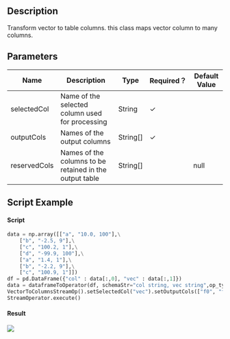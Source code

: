 ## Description
Transform vector to table columns. this class maps vector column to many columns.

## Parameters
| Name | Description | Type | Required？ | Default Value |
| --- | --- | --- | --- | --- |
| selectedCol | Name of the selected column used for processing | String | ✓ |  |
| outputCols | Names of the output columns | String[] | ✓ |  |
| reservedCols | Names of the columns to be retained in the output table | String[] |  | null |


## Script Example

#### Script

```python
data = np.array([["a", "10.0, 100"],\
    ["b", "-2.5, 9"],\
    ["c", "100.2, 1"],\
    ["d", "-99.9, 100"],\
    ["a", "1.4, 1"],\
    ["b", "-2.2, 9"],\
    ["c", "100.9, 1"]])
df = pd.DataFrame({"col" : data[:,0], "vec" : data[:,1]})
data = dataframeToOperator(df, schemaStr="col string, vec string",op_type="stream")
VectorToColumnsStreamOp().setSelectedCol("vec").setOutputCols(["f0", "f1"]).linkFrom(data).print()
StreamOperator.execute()
```
#### Result

<img src="https://img.alicdn.com/tfs/TB1IMm7oXP7gK0jSZFjXXc5aXXa-232-226.jpg">
